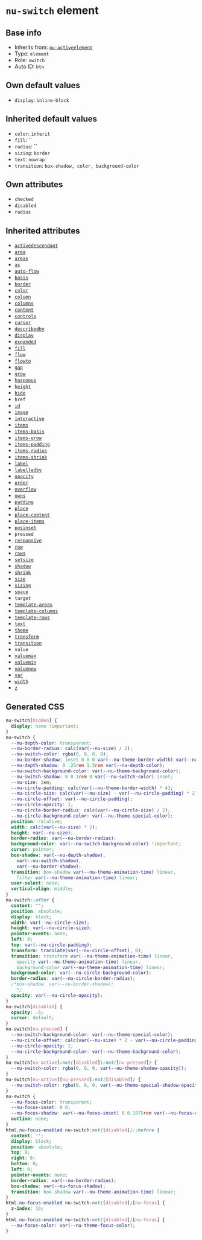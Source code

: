 # `nu-switch` element

## Base info
* Inherits from: [`nu-activeelement`](./nu-activeelement.md)
* Type: `element`
* Role: `switch`
* Auto ID: `btn`


## Own default values
* `display`: `inline-block`

## Inherited default values
* `color`: `inherit`
* `fill`: ``
* `radius`: ``
* `sizing`: `border`
* `text`: `nowrap`
* `transition`: `box-shadow, color, background-color`


## Own attributes
* `checked`
* `disabled`
* `radius`


## Inherited attributes
* [`activedescendant`](../attributes/activedescendant.md)
* [`area`](../attributes/area.md)
* [`areas`](../attributes/areas.md)
* [`as`](../attributes/as.md)
* [`auto-flow`](../attributes/auto-flow.md)
* [`basis`](../attributes/basis.md)
* [`border`](../attributes/border.md)
* [`color`](../attributes/color.md)
* [`column`](../attributes/column.md)
* [`columns`](../attributes/columns.md)
* [`content`](../attributes/content.md)
* [`controls`](../attributes/controls.md)
* [`cursor`](../attributes/cursor.md)
* [`describedby`](../attributes/describedby.md)
* [`display`](../attributes/display.md)
* [`expanded`](../attributes/expanded.md)
* [`fill`](../attributes/fill.md)
* [`flow`](../attributes/flow.md)
* [`flowto`](../attributes/flowto.md)
* [`gap`](../attributes/gap.md)
* [`grow`](../attributes/grow.md)
* [`haspopup`](../attributes/haspopup.md)
* [`height`](../attributes/height.md)
* [`hide`](../attributes/hide.md)
* `href`
* [`id`](../attributes/id.md)
* [`image`](../attributes/image.md)
* [`interactive`](../attributes/interactive.md)
* [`items`](../attributes/items.md)
* [`items-basis`](../attributes/items-basis.md)
* [`items-grow`](../attributes/items-grow.md)
* [`items-padding`](../attributes/items-padding.md)
* [`items-radius`](../attributes/items-radius.md)
* [`items-shrink`](../attributes/items-shrink.md)
* [`label`](../attributes/label.md)
* [`labelledby`](../attributes/labelledby.md)
* [`opacity`](../attributes/opacity.md)
* [`order`](../attributes/order.md)
* [`overflow`](../attributes/overflow.md)
* [`owns`](../attributes/owns.md)
* [`padding`](../attributes/padding.md)
* [`place`](../attributes/place.md)
* [`place-content`](../attributes/place-content.md)
* [`place-items`](../attributes/place-items.md)
* [`posinset`](../attributes/posinset.md)
* `pressed`
* [`responsive`](../attributes/responsive.md)
* [`row`](../attributes/row.md)
* [`rows`](../attributes/rows.md)
* [`setsize`](../attributes/setsize.md)
* [`shadow`](../attributes/shadow.md)
* [`shrink`](../attributes/shrink.md)
* [`size`](../attributes/size.md)
* [`sizing`](../attributes/sizing.md)
* [`space`](../attributes/space.md)
* `target`
* [`template-areas`](../attributes/template-areas.md)
* [`template-columns`](../attributes/template-columns.md)
* [`template-rows`](../attributes/template-rows.md)
* [`text`](../attributes/text.md)
* [`theme`](../attributes/theme.md)
* [`transform`](../attributes/transform.md)
* [`transition`](../attributes/transition.md)
* `value`
* [`valuemax`](../attributes/valuemax.md)
* [`valuemin`](../attributes/valuemin.md)
* [`valuenow`](../attributes/valuenow.md)
* [`var`](../attributes/var.md)
* [`width`](../attributes/width.md)
* [`z`](../attributes/z.md)

## Generated CSS
```css
nu-switch[hidden] {
  display: none !important;
}
nu-switch {
  --nu-depth-color: transparent;
  --nu-border-radius: calc(var(--nu-size) / 2);
  --nu-switch-color: rgba(0, 0, 0, 0);
  --nu-border-shadow: inset 0 0 0 var(--nu-theme-border-width) var(--nu-theme-border-color);
  --nu-depth-shadow: 0 .25rem 1.5rem var(--nu-depth-color);
  --nu-switch-background-color: var(--nu-theme-background-color);
  --nu-switch-shadow: 0 0 1rem 0 var(--nu-switch-color) inset;
  --nu-size: 2em;
  --nu-circle-padding: calc(var(--nu-theme-border-width) * 4);
  --nu-circle-size: calc(var(--nu-size) - var(--nu-circle-padding) * 2);
  --nu-circle-offset: var(--nu-circle-padding);
  --nu-circle-opacity: 1;
  --nu-circle-border-radius: calc(var(--nu-circle-size) / 2);
  --nu-circle-background-color: var(--nu-theme-special-color);
  position: relative;
  width: calc(var(--nu-size) * 2);
  height: var(--nu-size);
  border-radius: var(--nu-border-radius);
  background-color: var(--nu-switch-background-color) !important;
  cursor: pointer;
  box-shadow: var(--nu-depth-shadow),
    var(--nu-switch-shadow),
    var(--nu-border-shadow);
  transition: box-shadow var(--nu-theme-animation-time) linear,
    filter var(--nu-theme-animation-time) linear;
  user-select: none;
  vertical-align: middle;
}
nu-switch::after {
  content: "";
  position: absolute;
  display: block;
  width: var(--nu-circle-size);
  height: var(--nu-circle-size);
  pointer-events: none;
  left: 0;
  top: var(--nu-circle-padding);
  transform: translate(var(--nu-circle-offset), 0);
  transition: transform var(--nu-theme-animation-time) linear,
    opacity var(--nu-theme-animation-time) linear,
    background-color var(--nu-theme-animation-time) linear;
  background-color: var(--nu-circle-background-color);
  border-radius: var(--nu-circle-border-radius);
  /*box-shadow: var(--nu-border-shadow);
    */
  opacity: var(--nu-circle-opacity);
}
nu-switch[disabled] {
  opacity: .5;
  cursor: default;
}
nu-switch[nu-pressed] {
  --nu-switch-background-color: var(--nu-theme-special-color);
  --nu-circle-offset: calc(var(--nu-size) * 2 - var(--nu-circle-padding) - var(--nu-circle-size));
  --nu-circle-opacity: 1;
  --nu-circle-background-color: var(--nu-theme-background-color);
}
nu-switch[nu-active]:not([disabled]):not([nu-pressed]) {
  --nu-switch-color: rgba(0, 0, 0, var(--nu-theme-shadow-opacity));
}
nu-switch[nu-active][nu-pressed]:not([disabled]) {
  --nu-switch-color: rgba(0, 0, 0, var(--nu-theme-special-shadow-opacity));
}
nu-switch {
  --nu-focus-color: transparent;
  --nu-focus-inset: 0 0;
  --nu-focus-shadow: var(--nu-focus-inset) 0 0.1875rem var(--nu-focus-color);
  outline: none;
}
html.nu-focus-enabled nu-switch:not([disabled])::before {
  content: '';
  display: block;
  position: absolute;
  top: 0;
  right: 0;
  bottom: 0;
  left: 0;
  pointer-events: none;
  border-radius: var(--nu-border-radius);
  box-shadow: var(--nu-focus-shadow);
  transition: box-shadow var(--nu-theme-animation-time) linear;
}
html.nu-focus-enabled nu-switch:not([disabled])[nu-focus] {
  z-index: 10;
}
html.nu-focus-enabled nu-switch:not([disabled])[nu-focus] {
  --nu-focus-color: var(--nu-theme-focus-color);
}
```
